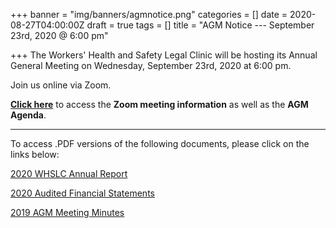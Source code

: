 +++
banner = "img/banners/agmnotice.png"
categories = []
date = 2020-08-27T04:00:00Z
draft = true
tags = []
title = "AGM Notice --- September 23rd, 2020 @ 6:00 pm"

+++
The Workers' Health and Safety Legal Clinic will be hosting its Annual General Meeting on Wednesday, September 23rd, 2020 at 6:00 pm.

Join us online via Zoom. 

[**Click here**](https://s3.amazonaws.com/newsletter.workers-safety.ca/newsletters/Clinic+References/2020+Annual+Report/2020+WHSLC+AGM+Notice.pdf "2020 AGM Notice & Agenda") to access the **Zoom meeting information** as well as the **AGM Agenda**.

***

To access .PDF versions of the following documents, please click on the links below:

[2020 WHSLC Annual Report ](https://s3.amazonaws.com/newsletter.workers-safety.ca/newsletters/Clinic+References/2020+Annual+Report/2020+WHSLC+Annual+Report.pdf "2020 WHSLC Annual Report")

[2020 Audited Financial Statements](https://s3.amazonaws.com/newsletter.workers-safety.ca/newsletters/Clinic+References/2020+Annual+Report/2020+03+31+WHSLC+Financial+Statements.pdf "2020 WHSLC Audited Financial Statements")

[2019 AGM Meeting Minutes](https://s3.amazonaws.com/newsletter.workers-safety.ca/newsletters/Clinic+References/2019+Annual+Report/2019+10+09+WHSLC+AGM+Minutes.pdf "2019 WHSLC AGM Meeting Minutes")